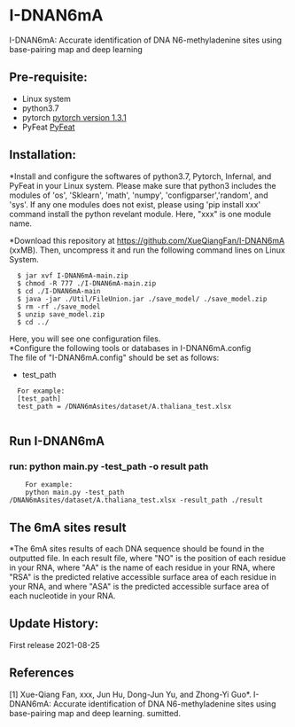 # I-DNAN6mA
I-DNAN6mA: Accurate identification of DNA N6-methyladenine sites using base-pairing map and deep learning

## Pre-requisite:  
   - Linux system
   - python3.7
   - pytorch [pytorch version 1.3.1](https://pytorch.org/)
   - PyFeat [PyFeat](https://github.com/mrzResearchArena/PyFeat/)
    

## Installation:

*Install and configure the softwares of python3.7, Pytorch, Infernal, and PyFeat in your Linux system. Please make sure that python3 includes the modules of 'os', 'Sklearn', 'math', 'numpy', 'configparser','random', and 'sys'. If any one modules does not exist, please using 'pip install xxx' command install the python revelant module. Here, "xxx" is one module name.

*Download this repository at https://github.com/XueQiangFan/I-DNAN6mA (xxMB). Then, uncompress it and run the following command lines on Linux System.

~~~
  $ jar xvf I-DNAN6mA-main.zip
  $ chmod -R 777 ./I-DNAN6mA-main.zip
  $ cd ./I-DNAN6mA-main
  $ java -jar ./Util/FileUnion.jar ./save_model/ ./save_model.zip
  $ rm -rf ./save_model
  $ unzip save_model.zip 
  $ cd ../
~~~
Here, you will see one configuration files.   
*Configure the following tools or databases in I-DNAN6mA.config  
  The file of "I-DNAN6mA.config" should be set as follows:
- test_path
~~~
  For example:  
  [test_path]
  test_path = /DNAN6mAsites/dataset/A.thaliana_test.xlsx


~~~

## Run I-DNAN6mA 
### run: python main.py -test_path -o result path
~~~
    For example:
    python main.py -test_path /DNAN6mAsites/dataset/A.thaliana_test.xlsx -result_path ./result
~~~

## The 6mA sites result

*The 6mA sites results of each DNA sequence should be found in the outputted file. In each result file, where "NO" is the position of each residue in your RNA, where "AA" is the name of each residue in your RNA, where "RSA" is the predicted relative accessible surface area of each residue in your RNA, and where "ASA" is the predicted accessible surface area of each nucleotide in your RNA.

## Update History:

First release 2021-08-25

## References

[1]  Xue-Qiang Fan, xxx, Jun Hu, Dong-Jun Yu, and Zhong-Yi Guo*. I-DNAN6mA: Accurate identification of DNA N6-methyladenine sites using base-pairing map and deep learning. sumitted.
